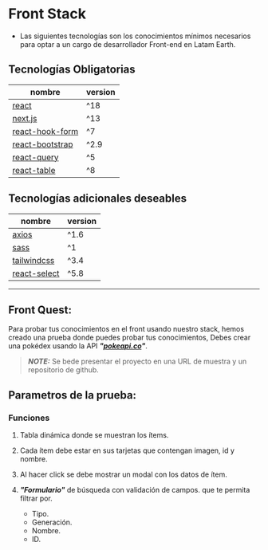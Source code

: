 
# Front Stack


- Las siguientes tecnologías son los conocimientos mínimos necesarios para optar a un cargo de desarrollador Front-end en Latam Earth.


## Tecnologías Obligatorias

| nombre | version |
|----------|-------|
| [react](https://react.dev/)    | ^18   |
| [next.js](https://nextjs.org/)    | ^13   |
| [react-hook-form](https://react-hook-form.com/)    | ^7  |
| [react-bootstrap](https://react-bootstrap.netlify.app/)    | ^2.9 |
| [react-query](https://www.npmjs.com/package/@tanstack/react-query)    | ^5   |
| [react-table](https://www.npmjs.com/package/@tanstack/react-table)    | ^8   |



## Tecnologías adicionales deseables

| nombre | version |
|----------|-------|
| [axios](https://www.npmjs.com/package/axios)    | ^1.6  |
| [sass](https://www.npmjs.com/package/sass)    | ^1   |
| [tailwindcss](https://www.npmjs.com/package/tailwindcss)    | ^3.4 |
| [react-select](https://www.npmjs.com/package/react-select)    | ^5.8 |


____
## Front Quest:


Para probar tus conocimientos en el front usando nuestro stack, hemos creado una prueba donde puedes probar tus conocimientos, Debes crear una pokédex usando la API ***"[pokeapi.co](https://pokeapi.co/)"***.

> ***NOTE:*** Se bede presentar el proyecto en una URL de muestra y un repositorio de github.


## Parametros de la prueba:


### Funciones

1. Tabla dinámica donde se muestran los ítems.

2.  Cada ítem debe estar en sus tarjetas que contengan imagen, id y nombre.

3. Al hacer click se debe mostrar un modal con los datos de ítem.

2. ***"Formulario"*** de búsqueda con validación de campos. que te permita filtrar por.

	- Tipo.
	- Generación.
	- Nombre.
	- ID.
